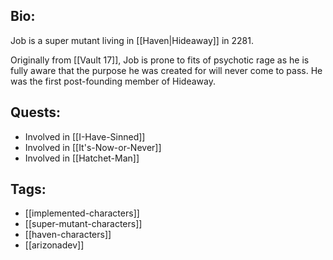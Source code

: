 ## Bio:

Job is a super mutant living in [[Haven|Hideaway]] in 2281.

Originally from [[Vault 17]], Job is prone to fits of psychotic rage as he is fully aware that the purpose he was created for will never come to pass. He was the first post-founding member of Hideaway.

## Quests:

- Involved in [[I-Have-Sinned]]
- Involved in [[It's-Now-or-Never]]
- Involved in [[Hatchet-Man]]

## Tags:

- [[implemented-characters]]
- [[super-mutant-characters]]
- [[haven-characters]]
- [[arizonadev]]